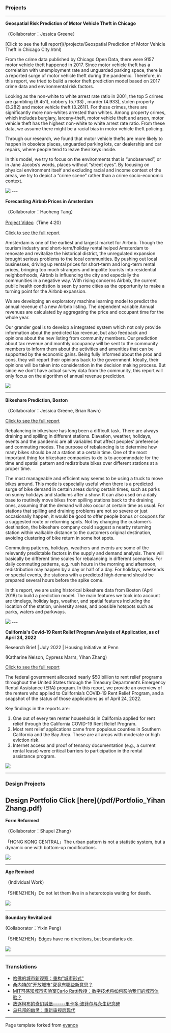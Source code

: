 ### Projects

---
**Geospatial Risk Prediction of Motor Vehicle Theft in Chicago**

（Collaborator：Jessica Greene）

[Click to see the full report](/projects/Geospatial Prediction of Motor Vehicle Theft in Chicago City.html) 

From the crime data published by Chicago Open Data, there were 9157 motor vehicle theft happened in 2017. Since motor vehicle theft has a correlation with unemployment rate and unguarded parking space, there is a reported surge of motor vehicle theft during the pandemic. Therefore, in this report, we tried to build a motor theft prediction model based on 2017 crime data and environmental risk factors.

Looking as the non-white to white arrest rate ratio in 2001, the top 5 crimes are gambling (6.451), robbery (5.733) , murder (4.933), stolen property (3.282) and motor vehicle theft (3.261)1. For these crimes, there are significantly more non-whites arrested than whites. Among property crimes, which includes burglary, larceny-theft, motor vehicle theft and arson, motor vehicle theft has the highest non-white to white arrest rate ratio. From these data, we assume there might be a racial bias in motor vehicle theft policing.

Through our research, we found that motor vehicle thefts are more likely to happen in obsolete places, unguarded parking lots, car dealership and car repairs, where people tend to leave their keys inside.

In this model, we try to focus on the environments that is “unobserved”, or in Jane Jacobs’s words, places without “street eyes”. By focusing on physical environment itself and excluding racial and income context of the areas, we try to depict a “crime scene” rather than a crime socio-economic context.

<img src="images/chicagopic1.png?raw=true"/>
---

**Forecasting Airbnb Prices in Amsterdam**

（Collaborator：Haoheng Tang）

[Project Video](https://www.bilibili.com/video/bv1a64y1q74s)（Time 4:20）

[Click to see the full report](/projects/Amsterdam.html)

Amsterdam is one of the earliest and largest market for Airbnb. Though the tourism industry and short-term/holiday rental helped Amsterdam to renovate and revitalize the historical district, the unregulated expansion brought serious problems to the local communities. By pushing out local businesses, driving up rental prices for short-term and long-term rental prices, bringing too much strangers and impolite tourists into residential neighborhoods, Airbnb is influencing the city and especially the communities in a negative way. With rising concerns Airbnb, the current public health condistion is seen by some cities as the opportunity to make a turning point for the Airbnb expansion.

We are developing an exploratory machine learning model to predict the annual revenue of a new Airbnb listing. The dependent variable Annual revenues are calculated by aggregating the price and occupant time for the whole year.

Our grander goal is to develop a integrated system which not only provide information about the predicted tax revenue, but also feedback and opinions about the new listing from community members. Our prediction about tax revenue and monthly occupancy will be sent to the community members to inform them about the activities and amenities that can be supported by the economic gains. Being fully informed about the pros and cons, they will report their opinions back to the government. Ideally, their opinions will be taken into consideration in the decision making process. But since we don’t have actual survey data from the community, this report will only focus on the algorithm of annual revenue prediction.

<img src="images/amsterdam.png?raw=true"/>

---
**Bikeshare Prediction, Boston**

（Collaborator：Jessica Greene, Brian Rawn）

[Click to see the full report](/projects/Bikeshare.html)

Rebalancing in bikeshare has long been a difficult task. There are always draining and spilling in different stations. Elavation, weather, holidays, events and the pandemic are all variables that affect peoples’ preference and commuting modes. The purpose of rebalancing is to determine how many bikes should be at a station at a certain time. One of the most important thing for bikeshare companies to do is to accommodate for the time and spatial pattern and redistribute bikes over different stations at a proper time.

The most manageable and efficient way seems to be using a truck to move bikes around. This mode is especially useful when there is a predicted surge of bike demand in certain areas during certain times, such as parks on sunny holidays and stadiums after a show. It can also used on a daily base to routinely move bikes from spilling stations back to the draining ones, assuming that the demand will also occur at certain time as usual. For stations that spilling and draining problems are not so severe or just occasionally happen, it would be good to offer people bonus or coupons for a suggested route or returning spots. Not by changing the customer’s destination, the bikeshare company could suggest a nearby returning station within walkable distance to the customers original destination, avoiding clustering of bike return in some hot spots.

Commuting patterns, holidays, weathers and events are some of the relevantly predictable factors in the supply and demand analysis. There will basically be different time scales for rebalancing in different scenarios. For daily commuting patterns, e.g. rush hours in the morning and afternoon, redistribution may happen by a day or half of a day. For holidays, weekends or special events, the stations with a predicted high demand should be prepared several hours before the spike come.

In this report, we are using historical bikeshare data from Boston (April 2018) to build a prediction model. The main features we took into account are timelags, holiday lags, weather, and spatial features including the location of the station, university areas, and possible hotspots such as parks, waters and parkways.

<img src="images/bikeshare.gif?raw=true"/>
---

**California's Covid-19 Rent Relief Program Analysis of Application, as of April 24, 2022**

Research Brief | July 2022 | Housing Initiative at Penn

(Katharine Nelson, Cypress Marrs, Yihan Zhang)

[Click to see the full report](https://www.housinginitiative.org/californiarsquos-covid-19-rent-relief-program-july-2022-landing-page.html)

The federal government allocated nearly $50 billion to rent relief programs throughout the United States through the Treasury Department’s Emergency Rental Assistance (ERA) program. In this report, we provide
an overview of the renters who applied to California’s COVID-19 Rent Relief Program, and a snapshot of
the status of those applications as of April 24, 2022. 

Key findings in the reports are:
1. One out of every ten renter households in California applied for rent relief through the California
COVID-19 Rent Relief Program. 
2. Most rent relief applications came from populous counties in Southern California and the Bay Area. These are all areas with moderate or high eviction risk.
3. Internet access and proof of tenancy documentation (e.g., a current rental lease) were critical barriers to participation in the rental assistance program. 

<img src="images/ca_ERA.png?raw=true"/>

---

### Design Projects

**Design Portfolio**
Click [here](/pdf/Portfolio_Yihan Zhang.pdf)
------------------------------------------------------------------------

**Form Reformed**

（Collaborator：Shupei Zhang）

「HONG KONG CENTRAL」The urban pattern is not a statistic system, but a dynamic one with bottom-up modifications.

<img src="images/HongKong.png?raw=true"/>

------------------------------------------------------------------------

**Age Remixed**

（Individual Work)

「SHENZHEN」Do not let them live in a heterotopia waiting for death.

<img src="images/aged.png?raw=true"/>

------------------------------------------------------------------------

**Boundary Revitalized**

(Collaborator：Yixin Peng)

「SHENZHEN」Edges have no directions, but boundaries do.

<img src="images/secondaryboundary.png?raw=true"/>

------------------------------------------------------------------------

### Translations

-   [哈佛的城市新观察：重构"城市形式"](https://mp.weixin.qq.com/s/ugdZ8itJMiBBFNZE_lRk-w)
-   [桑内特的"开放城市"究竟有哪些新意思？](https://mp.weixin.qq.com/s/Hi96n4R5LImFoDiMY7vPFw)
-   [MIT可感知城市实验室Carlo Ratti教授：数字技术将如何影响我们的城市体验？](https://mp.weixin.qq.com/s/9QGHnQXw3-M5CT-d0RVt7A)
-   [放逐柯布的奇幻城堡------里卡多·波菲尔与永生纪念碑](https://mp.weixin.qq.com/s/tAjbiltvbIz9Ha265hPlhg)
-   [乌托邦的幽灵：重新审视后现代](https://mp.weixin.qq.com/s/Ae2WCJfhAm6YijBMqmlfsw)

------------------------------------------------------------------------

<p style="font-size:11px">

Page template forked from <a href="https://github.com/evanca/quick-portfolio">evanca</a>

</p>

<!-- Remove above link if you don't want to attibute -->
